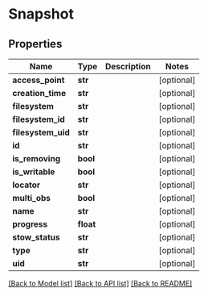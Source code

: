 # Snapshot

## Properties
Name | Type | Description | Notes
------------ | ------------- | ------------- | -------------
**access_point** | **str** |  | [optional] 
**creation_time** | **str** |  | [optional] 
**filesystem** | **str** |  | [optional] 
**filesystem_id** | **str** |  | [optional] 
**filesystem_uid** | **str** |  | [optional] 
**id** | **str** |  | [optional] 
**is_removing** | **bool** |  | [optional] 
**is_writable** | **bool** |  | [optional] 
**locator** | **str** |  | [optional] 
**multi_obs** | **bool** |  | [optional] 
**name** | **str** |  | [optional] 
**progress** | **float** |  | [optional] 
**stow_status** | **str** |  | [optional] 
**type** | **str** |  | [optional] 
**uid** | **str** |  | [optional] 

[[Back to Model list]](../README.md#documentation-for-models) [[Back to API list]](../README.md#documentation-for-api-endpoints) [[Back to README]](../README.md)

